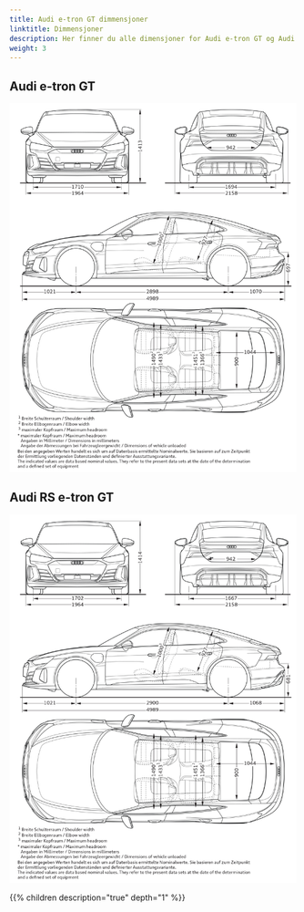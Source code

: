 ```yaml
---
title: Audi e-tron GT dimmensjoner
linktitle: Dimmensjoner
description: Her finner du alle dimensjoner for Audi e-tron GT og Audi RS e-tron GT. Bredde, høyde, dybde, +++
weight: 3
---
```



## Audi e-tron GT

![Dimensions](etrongt.jpg "Dimensions e-tron GT")

## Audi RS e-tron GT

![Dimensions](rsetrongt.jpg "Dimensions RS e-tron GT")

{{% children description="true" depth="1" %}}
